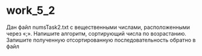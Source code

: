 # work_5_2
Дан файл numsTask2.txt с вещественными числами, расположенными через «;». Напишите алгоритм, сортирующий числа по возрастанию. Запишите полученную отсортированную последовательность обратно в файл
